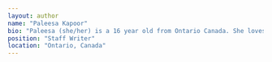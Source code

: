 ```yaml
---
layout: author
name: "Paleesa Kapoor"
bio: "Paleesa (she/her) is a 16 year old from Ontario Canada. She loves to draw, listen to music and watch netflix. Paleesa also enjoys reading and creating various art pieces. She joined We Need To Talk because she believes that it is important for people to express their opinions."
position: "Staff Writer"
location: "Ontario, Canada"
---
```

